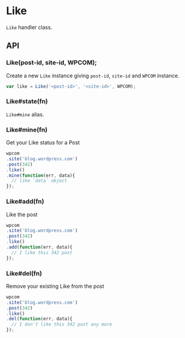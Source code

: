# Like

`Like` handler class.

## API

### Like(post-id, site-id, WPCOM);

Create a new `Like` instance giving `post-id`, `site-id` and `WPCOM` instance.

```js
var like = Like('<post-id>', '<site-id>', WPCOM);
```

### Like#state(fn)

`Like#mine` alias.

### Like#mine(fn)

Get your Like status for a Post

```js
wpcom
.site('blog.wordpress.com')
.post(342)
.like()
.mine(function(err, data){
  // like `data` object
});
```

### Like#add(fn)

Like the post

```js
wpcom
.site('blog.wordpress.com')
.post(342)
.like()
.add(function(err, data){
  // I like this 342 post
});
```

### Like#del(fn)

Remove your existing Like from the post

```js
wpcom
.site('blog.wordpress.com')
.post(342)
.like()
.del(function(err, data){
  // I don't like this 342 post any more
});
```
